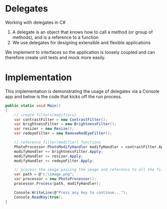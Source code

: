 # Delegates
Working with delegates in C#

1. A delegate is an object that knows how to call a method (or group of methods), and is a reference to a function
2. We use delegates for designing extensible and flexible applications

We implement to interfaces so the application is loosely coupled and can therefore create unit tests and mock more easily.

# Implementation

This implementation is demonstrating the usage of delegates via a Console app and below is the code that kicks off the run process.

```c#
public static void Main()
{
    // create filters(modifiers)
    var contrastFilter = new ContrastFilter();
    var brightnessFilter = new BrightnessFilter();
    var resizer = new Resize();
    var redeyeFilter = new RemoveRedEyeFilter();

    // reference filter(modifier) functions
    PhotoProcessor.PhotoModifyHandler modifyHandler = contrastFilter.Apply;
    modifyHandler += brightnessFilter.Apply;
    modifyHandler += resizer.Apply;
    modifyHandler += redeyeFilter.Apply;

    // process the image passing the image and reference to all the filters(modifiers)
    var path = @"c:\image.png";
    var processor = new PhotoProcessor();
    processor.Process(path, modifyHandler);

    Console.WriteLine(@"Press any key to continue...");
    Console.ReadKey(true);
}
```


